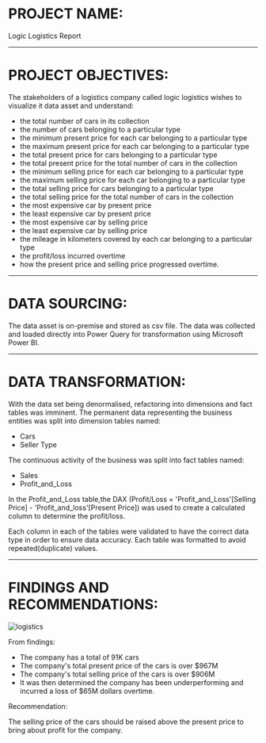 # PROJECT NAME:

Logic Logistics Report

---

# PROJECT OBJECTIVES:

The stakeholders of a logistics company called logic logistics wishes to visualize it data asset and understand:

- the total number of cars in its collection
- the number of cars belonging to a particular type
- the minimum present price for each car belonging to a particular type
- the maximum present price for each car belonging to a particular type
- the total present price for cars belonging to a particular type
- the total present price for the total number of cars in the collection
- the minimum selling price for each car belonging to a particular type
- the maximum selling price for each car belonging to a particular type
- the total selling price for cars belonging to a particular type
- the total selling price for the total number of cars in the collection
- the most expensive car by present price
- the least expensive car by present price
- the most expensive car by selling price
- the least expensive car by selling price
- the mileage in kilometers covered by each car belonging to a particular type
- the profit/loss incurred overtime
- how the present price and selling price progressed overtime.

---

# DATA SOURCING:

The data asset is on-premise and stored as csv file.
The data was collected and loaded directly into Power Query for transformation using Microsoft Power BI.

---

# DATA TRANSFORMATION:

With the data set being denormalised, refactoring into dimensions and fact tables was imminent.
The permanent data representing the business entities was split into dimension tables named:
- Cars
- Seller Type

The continuous activity of the business was split into fact tables named:
- Sales
- Profit_and_Loss

In the Profit_and_Loss table,the DAX (Profit/Loss = 'Profit_and_Loss'[Selling Price] - 'Profit_and_loss'[Present Price]) was used to create a calculated column to determine the profit/loss.

Each column in each of the tables were validated to have the correct data type in order to ensure data accuracy.
Each table was formatted to avoid repeated(duplicate) values.

---

# FINDINGS AND RECOMMENDATIONS:



![logistics](https://user-images.githubusercontent.com/106287208/178383470-6bca05b4-e219-466c-84bf-564efeb8dab5.jpg)

From findings:

- The company has a total of 91K cars
- The company's total present price of the cars is over $967M
- The company's total selling price of the cars is over $906M
- It was then determined the company has been underperforming and incurred a loss of $65M dollars overtime.

Recommendation:

The selling price of the cars should be raised above the present price to bring about profit for the company.

